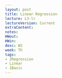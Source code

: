 ```yaml
---
layout: post
title: Linear Regression
lecture: L3-lr
lectureVersion: Current
extraContent:
notes:
HWout:
HWin:
desc: W2
week: Th
tags:
- 2Regression
- Linear
- 1Basic
---
```


